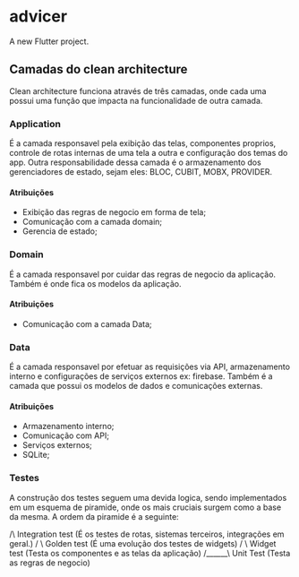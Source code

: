 # advicer

A new Flutter project.

## Camadas do clean architecture

Clean architecture funciona através de três camadas, onde cada uma possui uma função que impacta na funcionalidade de outra camada.

### Application
É a camada responsavel pela exibição das telas, componentes proprios, controle de rotas internas de uma tela a outra e configuração dos temas do app.
Outra responsabilidade dessa camada é o armazenamento dos gerenciadores de estado, sejam eles: BLOC, CUBIT, MOBX, PROVIDER.

#### Atribuições
- Exibição das regras de negocio em forma de tela;
- Comunicação com a camada domain;
- Gerencia de estado;

### Domain
É a camada responsavel por cuidar das regras de negocio da aplicação.
Também é onde fica os modelos da aplicação.

#### Atribuições
- Comunicação com a camada Data;

### Data
É a camada responsavel por efetuar as requisições via API, armazenamento interno e configurações de serviços externos ex: firebase.
Também é a camada que possui os modelos de dados e comunicações externas.

#### Atribuições
- Armazenamento interno;
- Comunicação com API;
- Serviços externos;
- SQLite;

### Testes

A construção dos testes seguem uma devida logica, sendo implementados em um esquema de piramide, onde os mais cruciais surgem como a base da mesma.
A ordem da piramide é a seguinte:

   /\       Integration test (É os testes de rotas, sistemas terceiros, integrações em geral.)
  /  \      Golden test (É uma evolução dos testes de widgets)
 /    \     Widget test (Testa os componentes e as telas da aplicação)
/______\    Unit Test (Testa as regras de negocio)